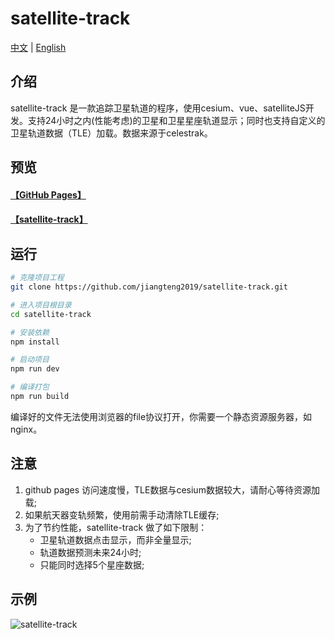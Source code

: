 # satellite-track
[中文](https://github.com/jiangteng2019/satellite-track#readme) | [English](https://github.com/jiangteng2019/satellite-track/blob/master/README.en.md)

## 介绍

satellite-track 是一款追踪卫星轨道的程序，使用cesium、vue、satelliteJS开发。支持24小时之内(性能考虑)的卫星和卫星星座轨道显示；同时也支持自定义的卫星轨道数据（TLE）加载。数据来源于celestrak。

## 预览
#### [【GitHub Pages】](https://jiangteng2019.github.io/satellite-track/)
#### [【satellite-track】](https://cesium.pages.dev/)

## 运行
```sh
# 克隆项目工程
git clone https://github.com/jiangteng2019/satellite-track.git

# 进入项目根目录
cd satellite-track

# 安装依赖
npm install

# 启动项目
npm run dev

# 编译打包
npm run build
```
编译好的文件无法使用浏览器的file协议打开，你需要一个静态资源服务器，如 nginx。

## 注意
1. github pages 访问速度慢，TLE数据与cesium数据较大，请耐心等待资源加载;
1. 如果航天器变轨频繁，使用前需手动清除TLE缓存;
1. 为了节约性能，satellite-track 做了如下限制：
    - 卫星轨道数据点击显示，而非全量显示;
    - 轨道数据预测未来24小时;
    - 只能同时选择5个星座数据;


## 示例

![satellite-track](https://img2023.cnblogs.com/blog/1038573/202303/1038573-20230317144305572-182523586.jpg)